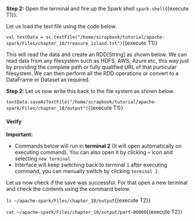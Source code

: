 
**Step 2:** Open the terminal and fire up the Spark shell `spark-shell`{{execute T1}}.

Let us load the text file using the code below.

`val textData = sc.textFile("/home/scrapbook/tutorial/apache-spark/Files/chapter_10/treasure_island.txt")`{{execute T1}} 

This will read the data and create an RDD[String] as shown below. We can read data from any filesystem such as HDFS, AWS, Azure etc, this way just by providing the complete path or fully qualified URL of that purticular filesystem. We can then perform all the RDD operations or convert to a DataFrame or Dataset as required.

**Step 2:** Let us now write this back to the file system as shown below.

`textData.saveAsTextFile("/home/scrapbook/tutorial/apache-spark/Files/chapter_10/output")`{{execute T1}} 


#### Verify

**Important:** 
- Commands below will run in **terminal 2** (It will open automatically on executing command). You can also open it by clicking `+` icon and selecting `new terminal`
- Interface will keep switching back to terminal `1` after executing command, you can manually switch by clicking `terminal 2`.

Let us now check if the save was successful. For that open a new terminal and check the contents using the command below.

`ls ~/apache-spark/Files/chapter_10/output`{{execute T2}} 

`cat ~/apache-spark/Files/chapter_10/output/part-00000`{{execute T2}} 
